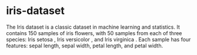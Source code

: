 # iris-dataset
The Iris dataset is a classic dataset in machine learning and statistics. It contains 150 samples of iris flowers, with 50 samples from each of three species: Iris setosa , Iris versicolor , and Iris virginica . Each sample has four features: sepal length, sepal width, petal length, and petal width.
